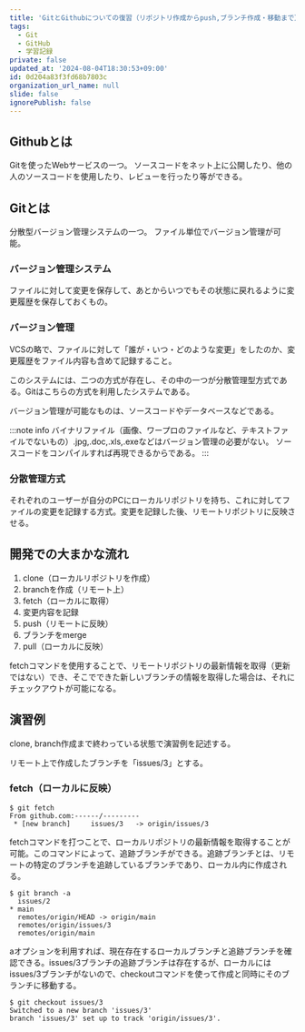 ```yaml
---
title: 'GitとGithubについての復習（リポジトリ作成からpush,ブランチ作成・移動まで）'
tags:
  - Git
  - GitHub
  - 学習記録
private: false
updated_at: '2024-08-04T18:30:53+09:00'
id: 0d204a83f3fd68b7803c
organization_url_name: null
slide: false
ignorePublish: false
---
```

## Githubとは
Gitを使ったWebサービスの一つ。
ソースコードをネット上に公開したり、他の人のソースコードを使用したり、レビューを行ったり等ができる。

## Gitとは
分散型バージョン管理システムの一つ。
ファイル単位でバージョン管理が可能。

### バージョン管理システム
ファイルに対して変更を保存して、あとからいつでもその状態に戻れるように変更履歴を保存しておくもの。

### バージョン管理
VCSの略で、ファイルに対して「誰が・いつ・どのような変更」をしたのか、変更履歴をファイル内容も含めて記録すること。

このシステムには、二つの方式が存在し、その中の一つが分散管理型方式である。Gitはこちらの方式を利用したシステムである。

バージョン管理が可能なものは、ソースコードやデータベースなどである。

:::note info
バイナリファイル（画像、ワープロのファイルなど、テキストファイルでないもの）.jpg,.doc,.xls,.exeなどはバージョン管理の必要がない。
ソースコードをコンパイルすれば再現できるからである。
:::

### 分散管理方式
それぞれのユーザーが自分のPCにローカルリポジトリを持ち、これに対してファイルの変更を記録する方式。変更を記録した後、リモートリポジトリに反映させる。


## 開発での大まかな流れ

1. clone（ローカルリポジトリを作成）
2. branchを作成（リモート上）
3. fetch（ローカルに取得）
4. 変更内容を記録
5. push（リモートに反映）
6. ブランチをmerge
7. pull（ローカルに反映）


fetchコマンドを使用することで、リモートリポジトリの最新情報を取得（更新ではない）でき、そこでできた新しいブランチの情報を取得した場合は、それにチェックアウトが可能になる。


## 演習例
clone, branch作成まで終わっている状態で演習例を記述する。

リモート上で作成したブランチを「issues/3」とする。

### fetch（ローカルに反映）
```ruby:Bash
$ git fetch
From github.com:------/---------
 * [new branch]     issues/3   -> origin/issues/3
```
fetchコマンドを打つことで、ローカルリポジトリの最新情報を取得することが可能。このコマンドによって、追跡ブランチができる。追跡ブランチとは、リモートの特定のブランチを追跡しているブランチであり、ローカル内に作成される。

```ruby:Bash
$ git branch -a
  issues/2
* main
  remotes/origin/HEAD -> origin/main
  remotes/origin/issues/3
  remotes/origin/main
```
aオプションを利用すれば、現在存在するローカルブランチと追跡ブランチを確認できる。issues/3ブランチの追跡ブランチは存在するが、ローカルにはissues/3ブランチがないので、checkoutコマンドを使って作成と同時にそのブランチに移動する。
```ruby:Bash
$ git checkout issues/3
Switched to a new branch 'issues/3'
branch 'issues/3' set up to track 'origin/issues/3'.
```
